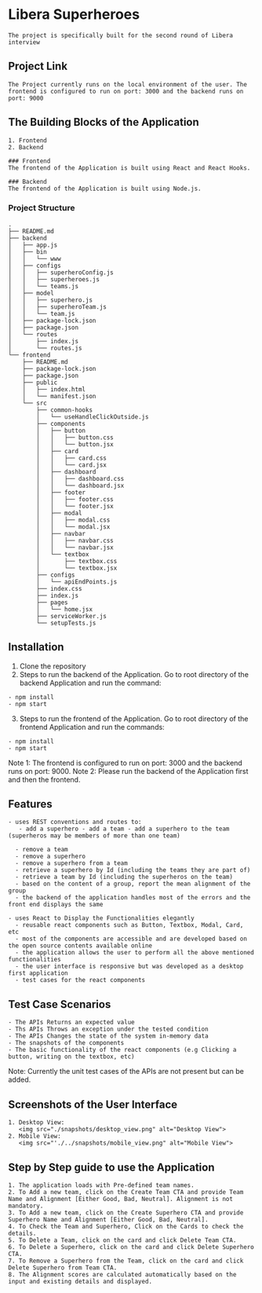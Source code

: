 # Libera Superheroes
```
The project is specifically built for the second round of Libera interview
```

## Project Link
```
The Project currently runs on the local environment of the user. The frontend is configured to run on port: 3000 and the backend runs on port: 9000
```

## The Building Blocks of the Application
```
1. Frontend
2. Backend

### Frontend
The frontend of the Application is built using React and React Hooks.

### Backend
The frontend of the Application is built using Node.js.
```

### Project Structure
```
.
├── README.md
├── backend
│   ├── app.js
│   ├── bin
│   │   └── www
│   ├── configs
│   │   ├── superheroConfig.js
│   │   ├── superheroes.js
│   │   └── teams.js
│   ├── model
│   │   ├── superhero.js
│   │   ├── superheroTeam.js
│   │   └── team.js
│   ├── package-lock.json
│   ├── package.json
│   └── routes
│       ├── index.js
│       └── routes.js
└── frontend
    ├── README.md
    ├── package-lock.json
    ├── package.json
    ├── public
    │   ├── index.html
    │   └── manifest.json
    └── src
        ├── common-hooks
        │   └── useHandleClickOutside.js
        ├── components
        │   ├── button
        │   │   ├── button.css
        │   │   └── button.jsx
        │   ├── card
        │   │   ├── card.css
        │   │   └── card.jsx
        │   ├── dashboard
        │   │   ├── dashboard.css
        │   │   └── dashboard.jsx
        │   ├── footer
        │   │   ├── footer.css
        │   │   └── footer.jsx
        │   ├── modal
        │   │   ├── modal.css
        │   │   └── modal.jsx
        │   ├── navbar
        │   │   ├── navbar.css
        │   │   └── navbar.jsx
        │   └── textbox
        │       ├── textbox.css
        │       └── textbox.jsx
        ├── configs
        │   └── apiEndPoints.js
        ├── index.css
        ├── index.js
        ├── pages
        │   └── home.jsx
        ├── serviceWorker.js
        └── setupTests.js
```

## Installation
1. Clone the repository
2. Steps to run the backend of the Application. Go to root directory of the backend Application and run the command:

```
- npm install
- npm start
```
3. Steps to run the frontend of the Application. Go to root directory of the frontend Application and run the commands:

```
- npm install
- npm start
```
Note 1: The frontend is configured to run on port: 3000 and the backend runs on port: 9000.
Note 2: Please run the backend of the Application first and then the frontend.

## Features
```
- uses REST conventions and routes to:  
   - add a superhero - add a team - add a superhero to the team (superheros may be members of more than one team)

  - remove a team
  - remove a superhero
  - remove a superhero from a team
  - retrieve a superhero by Id (including the teams they are part of)
  - retrieve a team by Id (including the superheros on the team)
  - based on the content of a group, report the mean alignment of the group
  - the backend of the application handles most of the errors and the front end displays the same

- uses React to Display the Functionalities elegantly
  - reusable react components such as Button, Textbox, Modal, Card, etc
  - most of the components are accessible and are developed based on the open source contents available online
  - the application allows the user to perform all the above mentioned functionalities
  - the user interface is responsive but was developed as a desktop first application
  - test cases for the react components
```

## Test Case Scenarios
```
- The APIs Returns an expected value
- Ths APIs Throws an exception under the tested condition
- The APIs Changes the state of the system in-memory data
- The snapshots of the components
- The basic functionality of the react components (e.g Clicking a button, writing on the textbox, etc)
```

Note: Currently the unit test cases of the APIs are not present but can be added.

## Screenshots of the User Interface
```
1. Desktop View: 
   <img src="./snapshots/desktop_view.png" alt="Desktop View">
2. Mobile View:
   <img src="'./../snapshots/mobile_view.png" alt="Mobile View">
```

## Step by Step guide to use the Application
```
1. The application loads with Pre-defined team names.
2. To Add a new team, click on the Create Team CTA and provide Team Name and Alignment [Either Good, Bad, Neutral]. Alignment is not mandatory.
3. To Add a new team, click on the Create Superhero CTA and provide Superhero Name and Alignment [Either Good, Bad, Neutral].
4. To Check the Team and Superhero, Click on the Cards to check the details.
5. To Delete a Team, click on the card and click Delete Team CTA.
6. To Delete a Superhero, click on the card and click Delete Superhero CTA.
7. To Remove a Superhero from the Team, click on the card and click Delete Superhero from Team CTA.
8. The Alignment scores are calculated automatically based on the input and existing details and displayed.
```
